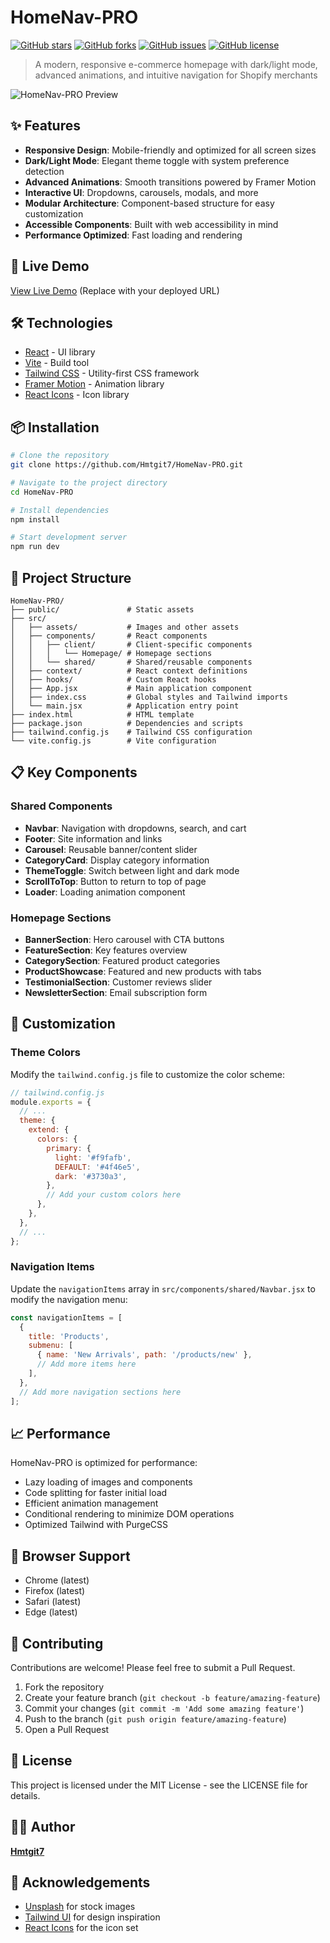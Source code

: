 # HomeNav-PRO

[![GitHub stars](https://img.shields.io/github/stars/Hmtgit7/HomeNav-PRO)](https://github.com/Hmtgit7/HomeNav-PRO/stargazers)
[![GitHub forks](https://img.shields.io/github/forks/Hmtgit7/HomeNav-PRO)](https://github.com/Hmtgit7/HomeNav-PRO/network/members)
[![GitHub issues](https://img.shields.io/github/issues/Hmtgit7/HomeNav-PRO)](https://github.com/Hmtgit7/HomeNav-PRO/issues)
[![GitHub license](https://img.shields.io/github/license/Hmtgit7/HomeNav-PRO)](https://github.com/Hmtgit7/HomeNav-PRO/blob/main/LICENSE)

> A modern, responsive e-commerce homepage with dark/light mode, advanced animations, and intuitive navigation for Shopify merchants

![HomeNav-PRO Preview](/api/placeholder/1200/630)

## ✨ Features

- **Responsive Design**: Mobile-friendly and optimized for all screen sizes
- **Dark/Light Mode**: Elegant theme toggle with system preference detection 
- **Advanced Animations**: Smooth transitions powered by Framer Motion
- **Interactive UI**: Dropdowns, carousels, modals, and more
- **Modular Architecture**: Component-based structure for easy customization
- **Accessible Components**: Built with web accessibility in mind
- **Performance Optimized**: Fast loading and rendering

## 🚀 Live Demo

[View Live Demo](https://homenav-pro.vercel.app) (Replace with your deployed URL)

## 🛠️ Technologies

- [React](https://reactjs.org/) - UI library
- [Vite](https://vitejs.dev/) - Build tool
- [Tailwind CSS](https://tailwindcss.com/) - Utility-first CSS framework
- [Framer Motion](https://www.framer.com/motion/) - Animation library
- [React Icons](https://react-icons.github.io/react-icons/) - Icon library

## 📦 Installation

```bash
# Clone the repository
git clone https://github.com/Hmtgit7/HomeNav-PRO.git

# Navigate to the project directory
cd HomeNav-PRO

# Install dependencies
npm install

# Start development server
npm run dev
```

## 🧱 Project Structure

```
HomeNav-PRO/
├── public/               # Static assets
├── src/
│   ├── assets/           # Images and other assets
│   ├── components/       # React components
│   │   ├── client/       # Client-specific components
│   │   │   └── Homepage/ # Homepage sections
│   │   └── shared/       # Shared/reusable components
│   ├── context/          # React context definitions
│   ├── hooks/            # Custom React hooks
│   ├── App.jsx           # Main application component
│   ├── index.css         # Global styles and Tailwind imports
│   └── main.jsx          # Application entry point
├── index.html            # HTML template
├── package.json          # Dependencies and scripts
├── tailwind.config.js    # Tailwind CSS configuration
└── vite.config.js        # Vite configuration
```

## 📋 Key Components

### Shared Components

- **Navbar**: Navigation with dropdowns, search, and cart
- **Footer**: Site information and links
- **Carousel**: Reusable banner/content slider
- **CategoryCard**: Display category information
- **ThemeToggle**: Switch between light and dark mode
- **ScrollToTop**: Button to return to top of page
- **Loader**: Loading animation component

### Homepage Sections

- **BannerSection**: Hero carousel with CTA buttons
- **FeatureSection**: Key features overview
- **CategorySection**: Featured product categories
- **ProductShowcase**: Featured and new products with tabs
- **TestimonialSection**: Customer reviews slider
- **NewsletterSection**: Email subscription form

## 🔧 Customization

### Theme Colors

Modify the `tailwind.config.js` file to customize the color scheme:

```javascript
// tailwind.config.js
module.exports = {
  // ...
  theme: {
    extend: {
      colors: {
        primary: {
          light: '#f9fafb',
          DEFAULT: '#4f46e5',
          dark: '#3730a3',
        },
        // Add your custom colors here
      },
    },
  },
  // ...
};
```

### Navigation Items

Update the `navigationItems` array in `src/components/shared/Navbar.jsx` to modify the navigation menu:

```javascript
const navigationItems = [
  {
    title: 'Products',
    submenu: [
      { name: 'New Arrivals', path: '/products/new' },
      // Add more items here
    ],
  },
  // Add more navigation sections here
];
```

## 📈 Performance

HomeNav-PRO is optimized for performance:

- Lazy loading of images and components
- Code splitting for faster initial load
- Efficient animation management
- Conditional rendering to minimize DOM operations
- Optimized Tailwind with PurgeCSS

## 📱 Browser Support

- Chrome (latest)
- Firefox (latest)
- Safari (latest)
- Edge (latest)

## 🤝 Contributing

Contributions are welcome! Please feel free to submit a Pull Request.

1. Fork the repository
2. Create your feature branch (`git checkout -b feature/amazing-feature`)
3. Commit your changes (`git commit -m 'Add some amazing feature'`)
4. Push to the branch (`git push origin feature/amazing-feature`)
5. Open a Pull Request

## 📄 License

This project is licensed under the MIT License - see the LICENSE file for details.

## 👨‍💻 Author

**[Hmtgit7](https://github.com/Hmtgit7)**

## 🙏 Acknowledgements

- [Unsplash](https://unsplash.com/) for stock images
- [Tailwind UI](https://tailwindui.com/) for design inspiration
- [React Icons](https://react-icons.github.io/react-icons/) for the icon set